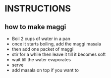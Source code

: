# INSTRUCTIONS
## how to make maggi

* Boil 2 cups of water in a pan
* once it starts boiling, add the maggi masala
* then add one packet of maggi
* stir for a while then leave it till it becomes soft
* wait till the water evaporates
* serve
* add masala on top if you want to